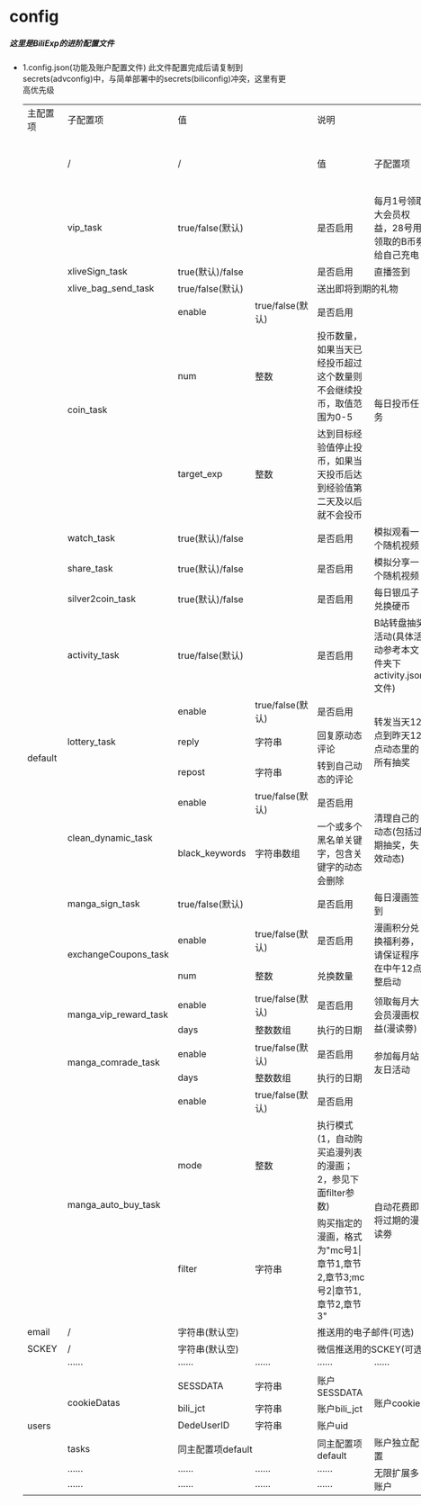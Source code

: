 config
====  
##### 这里是BiliExp的进阶配置文件

* 1.config.json(功能及账户配置文件)
    此文件配置完成后请复制到secrets(advconfig)中，与简单部署中的secrets(biliconfig)冲突，这里有更高优先级
    <table border=0 cellpadding=0 cellspacing=0 width=799 style='border-collapse:
     collapse;table-layout:fixed;width:597pt'>
     <col width=64 style='width:48pt'>
     <col width=147 style='mso-width-source:userset;mso-width-alt:5233;width:110pt'>
     <col width=95 style='mso-width-source:userset;mso-width-alt:3384;width:71pt'>
     <col width=106 style='mso-width-source:userset;mso-width-alt:3754;width:79pt'>
     <col width=102 style='mso-width-source:userset;mso-width-alt:3612;width:76pt'>
     <col width=94 style='mso-width-source:userset;mso-width-alt:3328;width:70pt'>
     <col width=63 style='mso-width-source:userset;mso-width-alt:2247;width:47pt'>
     <col width=64 span=2 style='width:48pt'>
     <tr height=18 style='height:13.8pt'>
      <td height=18 class=xl6527348 width=64 style='height:13.8pt;width:48pt'>主配置项</td>
      <td class=xl6527348 width=147 style='width:110pt'>子配置项</td>
      <td colspan=2 class=xl6527348 width=201 style='width:150pt'>值</td>
      <td colspan=3 class=xl6627348 width=259 style='width:193pt'>说明</td>
     </tr>
     <tr height=18 style='mso-height-source:userset;height:13.8pt'>
      <td height=18 class=xl1527348 style='height:13.8pt'></td>
      <td class=xl6527348>/</td>
      <td colspan=2 class=xl6527348>/</td>
      <td class=xl6627348 width=102 style='width:76pt'>值</td>
      <td class=xl6627348 width=94 style='width:70pt'>子配置项</td>
      <td class=xl6727348 width=63 style='width:47pt'>主配置项</td>
     </tr>
     <tr height=101 style='mso-height-source:userset;height:75.6pt'>
      <td rowspan=25 height=1248 class=xl6527348 style='height:937.2pt'>default</td>
      <td class=xl6527348>vip_task</td>
      <td colspan=2 class=xl6527348>true/false(默认)</td>
      <td class=xl6627348 width=102 style='width:76pt'>是否启用</td>
      <td class=xl6727348 width=94 style='width:70pt'>每月1号领取大会员权益，28号用领取的B币劵给自己充电</td>
      <td rowspan=25 class=xl6627348 width=63 style='width:47pt'>全局默认配置</td>
     </tr>
     <tr height=18 style='height:13.8pt'>
      <td height=18 class=xl6527348 style='height:13.8pt'>xliveSign_task</td>
      <td colspan=2 class=xl6527348>true(默认)/false</td>
      <td class=xl6627348 width=102 style='width:76pt'>是否启用</td>
      <td class=xl6627348 width=94 style='width:70pt'>直播签到</td>
     </tr>
     <tr height=18 style='height:13.8pt'>
      <td height=18 class=xl6527348 style='height:13.8pt'>xlive_bag_send_task</td>
      <td colspan=2 class=xl6527348>true/false(默认)</td>
      <td colspan=2 class=xl6627348 width=196 style='width:146pt'>送出即将到期的礼物</td>
     </tr>
     <tr height=18 style='height:13.8pt'>
      <td rowspan=3 height=290 class=xl6527348 style='height:217.8pt'>coin_task</td>
      <td class=xl6527348>enable</td>
      <td class=xl6527348>true/false(默认)</td>
      <td class=xl6627348 width=102 style='width:76pt'>是否启用</td>
      <td rowspan=3 class=xl6627348 width=94 style='width:70pt'>每日投币任务</td>
     </tr>
     <tr height=134 style='mso-height-source:userset;height:100.2pt'>
      <td height=134 class=xl6527348 style='height:100.2pt'>num</td>
      <td class=xl6527348>整数</td>
      <td class=xl6627348 width=102 style='width:76pt'>投币数量，如果当天已经投币超过这个数量则不会继续投币，取值范围为0-5</td>
     </tr>
     <tr height=138 style='mso-height-source:userset;height:103.8pt'>
      <td height=138 class=xl6527348 style='height:103.8pt'>target_exp</td>
      <td class=xl6527348>整数</td>
      <td class=xl6627348 width=102 style='width:76pt'>达到目标经验值停止投币，如果当天投币后达到经验值第二天及以后就不会投币</td>
     </tr>
     <tr height=37 style='height:27.6pt'>
      <td height=37 class=xl6527348 style='height:27.6pt'>watch_task</td>
      <td colspan=2 class=xl6527348>true(默认)/false</td>
      <td class=xl6627348 width=102 style='width:76pt'>是否启用</td>
      <td class=xl6627348 width=94 style='width:70pt'>模拟观看一个随机视频</td>
     </tr>
     <tr height=37 style='height:27.6pt'>
      <td height=37 class=xl6527348 style='height:27.6pt'>share_task</td>
      <td colspan=2 class=xl6527348>true(默认)/false</td>
      <td class=xl6627348 width=102 style='width:76pt'>是否启用</td>
      <td class=xl6627348 width=94 style='width:70pt'>模拟分享一个随机视频</td>
     </tr>
     <tr height=37 style='height:27.6pt'>
      <td height=37 class=xl6527348 style='height:27.6pt'>silver2coin_task</td>
      <td colspan=2 class=xl6527348>true(默认)/false</td>
      <td class=xl6627348 width=102 style='width:76pt'>是否启用</td>
      <td class=xl6627348 width=94 style='width:70pt'>每日银瓜子兑换硬币</td>
     </tr>
     <tr height=110 style='height:82.8pt'>
      <td height=110 class=xl6527348 style='height:82.8pt'>activity_task</td>
      <td colspan=2 class=xl6527348>true/false(默认)</td>
      <td class=xl6627348 width=102 style='width:76pt'>是否启用</td>
      <td class=xl6627348 width=94 style='width:70pt'>B站转盘抽奖活动(具体活动参考本文件夹下activity.json文件)</td>
     </tr>
     <tr height=18 style='height:13.8pt'>
      <td rowspan=3 height=94 class=xl6527348 style='height:71.4pt'>lottery_task</td>
      <td class=xl6527348>enable</td>
      <td class=xl6527348>true/false(默认)</td>
      <td class=xl6627348 width=102 style='width:76pt'>是否启用</td>
      <td rowspan=3 class=xl6627348 width=94 style='width:70pt'>转发当天12点到昨天12点动态里的所有抽奖</td>
     </tr>
     <tr height=38 style='mso-height-source:userset;height:28.8pt'>
      <td height=38 class=xl6527348 style='height:28.8pt'>reply</td>
      <td class=xl6527348>字符串</td>
      <td class=xl6627348 width=102 style='width:76pt'>回复原动态评论</td>
     </tr>
     <tr height=38 style='mso-height-source:userset;height:28.8pt'>
      <td height=38 class=xl6527348 style='height:28.8pt'>repost</td>
      <td class=xl6527348>字符串</td>
      <td class=xl6627348 width=102 style='width:76pt'>转到自己动态的评论</td>
     </tr>
     <tr height=18 style='height:13.8pt'>
      <td rowspan=2 height=96 class=xl6527348 style='height:72.0pt'>clean_dynamic_task</td>
      <td class=xl6527348>enable</td>
      <td class=xl6527348>true/false(默认)</td>
      <td class=xl6627348 width=102 style='width:76pt'>是否启用</td>
      <td rowspan=2 class=xl6627348 width=94 style='width:70pt'>清理自己的动态(包括过期抽奖，失效动态)</td>
     </tr>
     <tr height=78 style='mso-height-source:userset;height:58.2pt'>
      <td height=78 class=xl6527348 style='height:58.2pt'>black_keywords</td>
      <td class=xl6527348>字符串数组</td>
      <td class=xl6627348 width=102 style='width:76pt'>一个或多个黑名单关键字，包含关键字的动态会删除</td>
     </tr>
     <tr height=18 style='mso-height-source:userset;height:13.2pt'>
      <td height=18 class=xl6527348 style='height:13.2pt'>manga_sign_task</td>
      <td colspan=2 class=xl6527348>true/false(默认)</td>
      <td class=xl6627348 width=102 style='width:76pt'>是否启用</td>
      <td class=xl6627348 width=94 style='width:70pt'>每日漫画签到</td>
     </tr>
     <tr height=36 style='mso-height-source:userset;height:27.0pt'>
      <td rowspan=2 height=72 class=xl6527348 style='height:54.0pt'>exchangeCoupons_task</td>
      <td class=xl6527348>enable</td>
      <td class=xl6527348>true/false(默认)</td>
      <td class=xl6627348 width=102 style='width:76pt'>是否启用</td>
      <td rowspan=2 class=xl6627348 width=94 style='width:70pt'>漫画积分兑换福利券，请保证程序在中午12点整启动</td>
     </tr>
     <tr height=36 style='mso-height-source:userset;height:27.0pt'>
      <td height=36 class=xl6527348 style='height:27.0pt'>num</td>
      <td class=xl6527348>整数</td>
      <td class=xl6627348 width=102 style='width:76pt'>兑换数量</td>
     </tr>
     <tr height=22 style='mso-height-source:userset;height:16.2pt'>
      <td rowspan=2 height=55 class=xl6527348 style='height:40.8pt'>manga_vip_reward_task</td>
      <td class=xl6527348>enable</td>
      <td class=xl6527348>true/false(默认)</td>
      <td class=xl6627348 width=102 style='width:76pt'>是否启用</td>
      <td rowspan=2 class=xl6627348 width=94 style='width:70pt'>领取每月大会员漫画权益(漫读劵)</td>
     </tr>
     <tr height=33 style='mso-height-source:userset;height:24.6pt'>
      <td height=33 class=xl6527348 style='height:24.6pt'>days</td>
      <td class=xl6527348>整数数组</td>
      <td class=xl6627348 width=102 style='width:76pt'>执行的日期</td>
     </tr>
     <tr height=21 style='mso-height-source:userset;height:15.6pt'>
      <td rowspan=2 height=45 class=xl6527348 style='height:33.6pt'>manga_comrade_task</td>
      <td class=xl6527348>enable</td>
      <td class=xl6527348>true/false(默认)</td>
      <td class=xl6627348 width=102 style='width:76pt'>是否启用</td>
      <td rowspan=2 class=xl6627348 width=94 style='width:70pt'>参加每月站友日活动</td>
     </tr>
     <tr height=24 style='mso-height-source:userset;height:18.0pt'>
      <td height=24 class=xl6527348 style='height:18.0pt'>days</td>
      <td class=xl6527348>整数数组</td>
      <td class=xl6627348 width=102 style='width:76pt'>执行的日期</td>
     </tr>
     <tr height=18 style='height:13.8pt'>
      <td rowspan=3 height=220 class=xl6527348 style='height:165.6pt'>manga_auto_buy_task</td>
      <td class=xl6527348>enable</td>
      <td class=xl6527348>true/false(默认)</td>
      <td class=xl6627348 width=102 style='width:76pt'>是否启用</td>
      <td class=xl6627348 width=94 style='width:70pt'></td>
     </tr>
     <tr height=92 style='height:69.0pt'>
      <td height=92 class=xl6527348 style='height:69.0pt'>mode</td>
      <td class=xl6527348>整数</td>
      <td class=xl6627348 width=102 style='width:76pt'>执行模式(1，自动购买追漫列表的漫画；2，参见下面filter参数)</td>
      <td rowspan=2 class=xl6627348 width=94 style='width:70pt'>自动花费即将过期的漫读劵</td>
     </tr>
     <tr height=110 style='height:82.8pt'>
      <td height=110 class=xl6527348 style='height:82.8pt'>filter</td>
      <td class=xl6527348>字符串</td>
      <td class=xl6627348 width=102 style='width:76pt'>购买指定的漫画，格式为&quot;mc号1|章节1,章节2,章节3;mc号2|章节1,章节2,章节3&quot;</td>
     </tr>
     <tr height=18 style='height:13.8pt'>
      <td height=18 class=xl6527348 style='height:13.8pt'>email</td>
      <td class=xl6527348>/</td>
      <td colspan=2 class=xl6527348>字符串(默认空)</td>
      <td colspan=3 class=xl6627348 width=259 style='width:193pt'>推送用的电子邮件(可选)</td>
     </tr>
     <tr height=18 style='height:13.8pt'>
      <td height=18 class=xl6527348 style='height:13.8pt'>SCKEY</td>
      <td class=xl6527348>/</td>
      <td colspan=2 class=xl6527348>字符串(默认空)</td>
      <td colspan=3 class=xl6627348 width=259 style='width:193pt'>微信推送用的SCKEY(可选)</td>
     </tr>
     <tr height=18 style='height:13.8pt'>
      <td rowspan=7 height=145 class=xl6527348 style='height:110.4pt'>users</td>
      <td class=xl6527348>······</td>
      <td class=xl6527348>······</td>
      <td class=xl6527348>······</td>
      <td class=xl6627348 width=102 style='width:76pt'>······</td>
      <td class=xl6627348 width=94 style='width:70pt'>······</td>
      <td rowspan=7 class=xl6627348 width=63 style='width:47pt'>账户配置(数组)</td>
     </tr>
     <tr height=18 style='height:13.8pt'>
      <td rowspan=3 height=54 class=xl6527348 style='height:41.4pt'>cookieDatas</td>
      <td class=xl6527348>SESSDATA</td>
      <td class=xl6527348>字符串</td>
      <td class=xl6527348>账户SESSDATA</td>
      <td rowspan=3 class=xl6627348 width=94 style='width:70pt'>账户cookie</td>
     </tr>
     <tr height=18 style='height:13.8pt'>
      <td height=18 class=xl6527348 style='height:13.8pt'>bili_jct</td>
      <td class=xl6527348>字符串</td>
      <td class=xl6527348>账户bili_jct</td>
     </tr>
     <tr height=18 style='height:13.8pt'>
      <td height=18 class=xl6527348 style='height:13.8pt'>DedeUserID</td>
      <td class=xl6527348>字符串</td>
      <td class=xl6527348>账户uid</td>
     </tr>
     <tr height=37 style='height:27.6pt'>
      <td height=37 class=xl6527348 style='height:27.6pt'>tasks</td>
      <td colspan=2 class=xl6527348>同主配置项default</td>
      <td class=xl6627348 width=102 style='width:76pt'>同主配置项default</td>
      <td class=xl6627348 width=94 style='width:70pt'>账户独立配置</td>
     </tr>
     <tr height=18 style='height:13.8pt'>
      <td height=18 class=xl6527348 style='height:13.8pt'>······</td>
      <td class=xl6527348>······</td>
      <td class=xl6527348>······</td>
      <td class=xl6627348 width=102 style='width:76pt'>······</td>
      <td rowspan=2 class=xl6627348 width=94 style='width:70pt'>无限扩展多账户</td>
     </tr>
     <tr height=18 style='height:13.8pt'>
      <td height=18 class=xl6527348 style='height:13.8pt'>······</td>
      <td class=xl6527348>······</td>
      <td class=xl6527348>······</td>
      <td class=xl6627348 width=102 style='width:76pt'>······</td>
     </tr>
    </table>